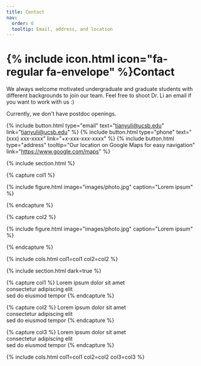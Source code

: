 ```yaml
---
title: Contact
nav:
  order: 6
  tooltip: Email, address, and location
---
```


# {% include icon.html icon="fa-regular fa-envelope" %}Contact

We always welcome motivated undergraduate and graduate students with different backgrounds to join our team. Feel free to shoot Dr. Li an email if you want to work with us :)

Currently, we don't have postdoc openings. 

{%
  include button.html
  type="email"
  text="tianyuli@ucsb.edu"
  link="tianyuli@ucsb.edu"
%}
{%
  include button.html
  type="phone"
  text="(xxx) xxx-xxxx"
  link="+x-xxx-xxx-xxxx"
%}
{%
  include button.html
  type="address"
  tooltip="Our location on Google Maps for easy navigation"
  link="https://www.google.com/maps"
%}

{% include section.html %}

{% capture col1 %}

{%
  include figure.html
  image="images/photo.jpg"
  caption="Lorem ipsum"
%}

{% endcapture %}

{% capture col2 %}

{%
  include figure.html
  image="images/photo.jpg"
  caption="Lorem ipsum"
%}

{% endcapture %}

{% include cols.html col1=col1 col2=col2 %}

{% include section.html dark=true %}

{% capture col1 %}
Lorem ipsum dolor sit amet  
consectetur adipiscing elit  
sed do eiusmod tempor
{% endcapture %}

{% capture col2 %}
Lorem ipsum dolor sit amet  
consectetur adipiscing elit  
sed do eiusmod tempor
{% endcapture %}

{% capture col3 %}
Lorem ipsum dolor sit amet  
consectetur adipiscing elit  
sed do eiusmod tempor
{% endcapture %}

{% include cols.html col1=col1 col2=col2 col3=col3 %}
